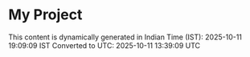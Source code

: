 # My Project

This content is dynamically generated in Indian Time (IST): 2025-10-11 19:09:09 IST
Converted to UTC: 2025-10-11 13:39:09 UTC
